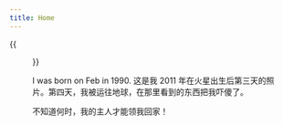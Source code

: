 ```yaml
---
title: Home
---
```


{{<figure src="https://yzng2s.github.io/images/image.jpg" width="450">}}

I was born on Feb in 1990. 
这是我 2011 年在火星出生后第三天的照片。第四天，我被运往地球，在那里看到的东西把我吓傻了。

不知道何时，我的主人才能领我回家！
